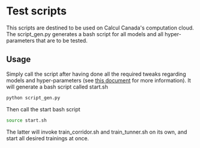 # Test scripts
This scripts are destined to be used on Calcul Canada's computation cloud. The script_gen.py generates a bash script
for all models and all hyper-parameters that are to be tested.

## Usage
Simply call the script after having done all the required tweaks regarding models and hyper-parameters 
(see [this document](../nn/models/README.md) for more information). It will generate a bash script called start.sh
```python
python script_gen.py
```
Then call the start bash script
```bash
source start.sh
```
The latter will invoke train_corridor.sh and train_tunner.sh on its own, and start all desired trainings at once.
